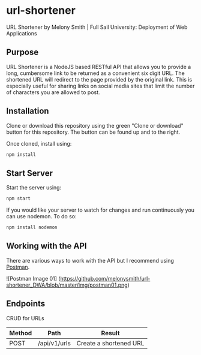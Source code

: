# url-shortener
URL Shortener by Melony Smith | Full Sail University: Deployment of Web Applications

## Purpose
URL Shortener is a NodeJS based RESTful API that allows you to provide a long, cumbersome link to be returned as a convenient six digit  URL. The shortened URL will redirect to the page provided by the original link. This is especially useful for sharing links on social media sites that limit the number of characters you are allowed to post.

## Installation
Clone or download this repository using the green "Clone or download" button for this repository. The button can be found up and to the right.

Once cloned, install using:
```javascript
npm install
```

## Start Server
Start the server using:
```javascript
npm start
```

If you would like your server to watch for changes and run continuously you can use nodemon. To do so:
```javascript
npm install nodemon
```

## Working with the API
There are various ways to work with the API but I recommend using [Postman](https://www.getpostman.com/docs/introduction).

![Postman Image 01]
(https://github.com/melonysmith/url-shortener_DWA/blob/master/img/postman01.png)

## Endpoints
CRUD for URLs

Method | Path | Result
------------ | ------------- | -------------
POST  |  /api/v1/urls  |  Create a shortened URL
